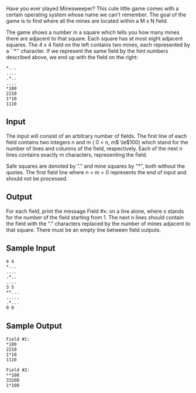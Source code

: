 Have you ever played Minesweeper? This cute little game comes with a certain operating system whose name we can't remember. The goal of the game is to find where all the mines are located within a M x N field.

The game shows a number in a square which tells you how many mines there are adjacent to that square. Each square has at most eight adjacent squares. The 4 x 4 field on the left contains two mines, each represented by a ``*'' character. If we represent the same field by the hint numbers described above, we end up with the field on the right:

```
*...  
....  
.*..  
....  
*100
2210
1*10
1110
```

## Input

The input will consist of an arbitrary number of fields. The first line of each field contains two integers n and m ( 0 < n, m$ \le$100) which stand for the number of lines and columns of the field, respectively. Each of the next n lines contains exactly m characters, representing the field.

Safe squares are denoted by "." and mine squares by "*", both without the quotes. The first field line where n = m = 0 represents the end of input and should not be processed.

## Output

For each field, print the message Field #x: on a line alone, where x stands for the number of the field starting from 1. The next n lines should contain the field with the "." characters replaced by the number of mines adjacent to that square. There must be an empty line between field outputs.

## Sample Input
```
4 4
*...
....
.*..
....
3 5
**...
.....
.*...
0 0
```

## Sample Output
```
Field #1:
*100
2210
1*10
1110

Field #2:
**100
33200
1*100
```

